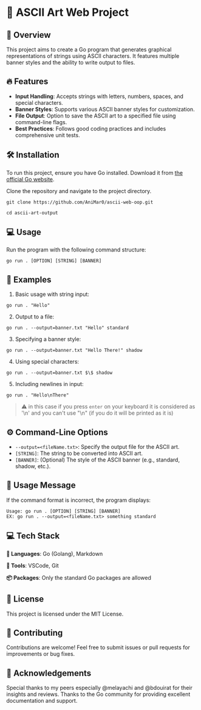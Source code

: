 # 🚀 ASCII Art Web Project

## 🌟 Overview
This project aims to create a Go program that generates graphical representations of strings using ASCII characters. It features multiple banner styles and the ability to write output to files.

## 🔥 Features
- **Input Handling**: Accepts strings with letters, numbers, spaces, and special characters.
- **Banner Styles**: Supports various ASCII banner styles for customization.
- **File Output**: Option to save the ASCII art to a specified file using command-line flags.
- **Best Practices**: Follows good coding practices and includes comprehensive unit tests.

## 🛠 Installation
To run this project, ensure you have Go installed. Download it from [the official Go website](https://golang.org/dl/).

Clone the repository and navigate to the project directory.

```bas
git clone https://github.com/AniMar0/ascii-web-oop.git
```
```bas
cd ascii-art-output
```


## 💻 Usage
Run the program with the following command structure:
```bas
go run . [OPTION] [STRING] [BANNER]
```

## 🧪 Examples
1. Basic usage with string input:
```bas
go run . "Hello"
```
2. Output to a file:
```bas
go run . --output=banner.txt "Hello" standard
```
3. Specifying a banner style:
```bas
go run . --output=banner.txt "Hello There!" shadow
```
4. Using special characters:
```bas
go run . --output=banner.txt $\$ shadow
```
5. Including newlines in input:
```bas
go run . "Hello\nThere"
```
> ⚠️ in this case if you press `enter` on your keyboard it is considered as '\n' and you can't use "\n" (if you do it will be printed as it is)

## ⚙️ Command-Line Options
- `--output=<fileName.txt>`: Specify the output file for the ASCII art.
- `[STRING]`: The string to be converted into ASCII art.
- `[BANNER]`: (Optional) The style of the ASCII banner (e.g., standard, shadow, etc.).

## 📜 Usage Message
If the command format is incorrect, the program displays:
```bas
Usage: go run . [OPTION] [STRING] [BANNER]
EX: go run . --output=<fileName.txt> something standard
```

## 💻 Tech Stack

**🦄 Languages**:   Go (Golang), Markdown<br> 

**💼 Tools**:   VSCode, Git<br> 

**📦 Packages**:  Only the standard Go packages are allowed <br>

## 📜 License
This project is licensed under the MIT License.

## 🌟 Contributing
Contributions are welcome! Feel free to submit issues or pull requests for improvements or bug fixes.

## 📝 Acknowledgements
Special thanks to my peers especially @melayachi and @bdouirat for their insights and reviews. Thanks to the Go community for providing excellent documentation and support.
